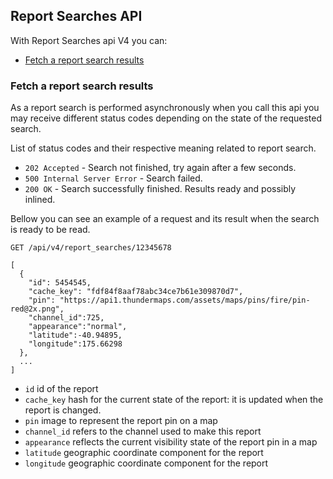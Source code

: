 ## Report Searches API
With Report Searches api V4 you can:

- [Fetch a report search results](#fetch-a-report-search-results)


### Fetch a report search results

As a report search is performed asynchronously when you call this api you may
receive different status codes depending on the state of the requested search.

List of status codes and their respective meaning related to report search.
- `202 Accepted` - Search not finished, try again after a few seconds.
- `500 Internal Server Error` - Search failed.
- `200 OK` - Search successfully finished. Results ready and possibly inlined.

Bellow you can see an example of a request and its result when the search is ready to be read.
```
GET /api/v4/report_searches/12345678
```

```
[
  {
    "id": 5454545,
    "cache_key": "fdf84f8aaf78abc34ce7b61e309870d7",
    "pin": "https://api1.thundermaps.com/assets/maps/pins/fire/pin-red@2x.png",
    "channel_id":725,
    "appearance":"normal",
    "latitude":-40.94895,
    "longitude":175.66298
  },
  ...
]
```

- `id` id of the report
- `cache_key` hash for the current state of the report: it is updated when the report is changed.
- `pin` image to represent the report pin on a map
- `channel_id` refers to the channel used to make this report
- `appearance` reflects the current visibility state of the report pin in a map
- `latitude` geographic coordinate component for the report
- `longitude` geographic coordinate component for the report

